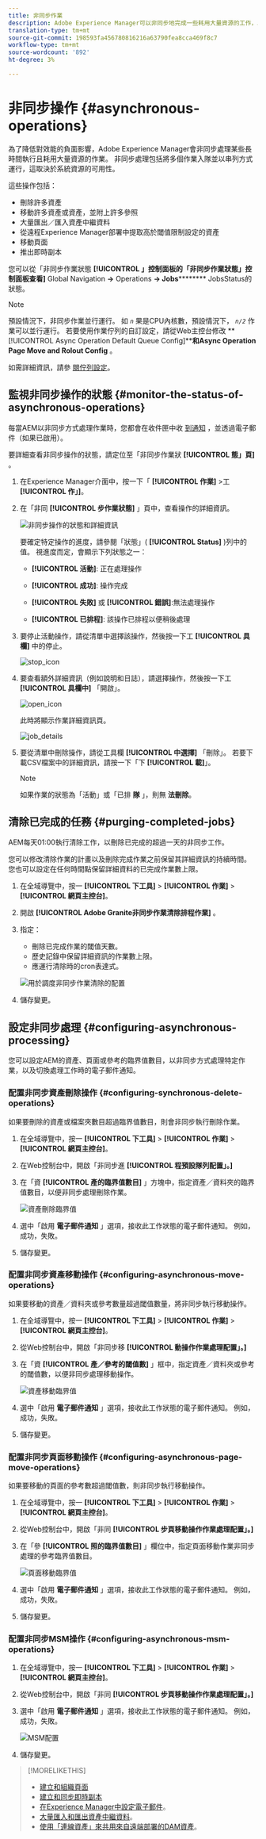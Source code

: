 ```yaml
---
title: 非同步作業
description: Adobe Experience Manager可以非同步地完成一些耗用大量資源的工作，以最佳化效能。
translation-type: tm+mt
source-git-commit: 198593fa456780816216a63790fea8cca469f8c7
workflow-type: tm+mt
source-wordcount: '892'
ht-degree: 3%

---
```



# 非同步操作 {#asynchronous-operations}

為了降低對效能的負面影響，Adobe Experience Manager會非同步處理某些長時間執行且耗用大量資源的作業。 非同步處理包括將多個作業入隊並以串列方式運行，這取決於系統資源的可用性。

這些操作包括：

* 刪除許多資產
* 移動許多資產或資產，並附上許多參照
* 大量匯出／匯入資產中繼資料
* 從遠程Experience Manager部署中提取高於閾值限制設定的資產
* 移動頁面
* 推出即時副本

您可以從「非同步作業狀態 **[!UICONTROL 」控制面板的「非同步作業狀態」控制面板查看]** Global Navigation **->** Operations **-> Jobs********** JobsStatus的狀態。

>[!NOTE]
>
>預設情況下，非同步作業並行運行。 如 *`n`* 果是CPU內核數，預設情況下， *`n/2`* 作業可以並行運行。 若要使用作業佇列的自訂設定，請從Web主控台修改 **[!UICONTROL Async Operation Default Queue Config]****和Async Operation Page Move and Rolout Config** 。
>
>如需詳細資訊，請參 [閱佇列設定](https://sling.apache.org/documentation/bundles/apache-sling-eventing-and-job-handling.html#queue-configurations)。

## 監視非同步操作的狀態 {#monitor-the-status-of-asynchronous-operations}

每當AEM以非同步方式處理作業時，您都會在收件匣中收 [到通知](/help/sites-authoring/inbox.md) ，並透過電子郵件（如果已啟用）。

要詳細查看非同步操作的狀態，請定位至「非同步作業狀 **[!UICONTROL 態」頁]** 。

1. 在Experience Manager介面中，按一下「 **[!UICONTROL 作業]** >工 **[!UICONTROL 作」]**。

1. 在「非同 **[!UICONTROL 步作業狀態]** 」頁中，查看操作的詳細資訊。

   ![非同步操作的狀態和詳細資訊](assets/async-operation-status.png)

   要確定特定操作的進度，請參閱「狀態」( **[!UICONTROL Status]** )列中的值。 視進度而定，會顯示下列狀態之一：

   * **[!UICONTROL 活動]**: 正在處理操作

   * **[!UICONTROL 成功]**: 操作完成

   * **[!UICONTROL 失敗]** 或 **[!UICONTROL 錯誤]**:無法處理操作

   * **[!UICONTROL 已排程]**: 該操作已排程以便稍後處理

1. 要停止活動操作，請從清單中選擇該操作，然後按一下工 **[!UICONTROL 具欄]** 中的停止。

   ![stop_icon](assets/async-stop-icon.png)

1. 要查看額外詳細資訊（例如說明和日誌），請選擇操作，然後按一下工 **[!UICONTROL 具欄中]** 「開啟」。

   ![open_icon](assets/async-open-icon.png)

   此時將顯示作業詳細資訊頁。

   ![job_details](assets/async-job-details.png)

1. 要從清單中刪除操作，請從工具欄 **[!UICONTROL 中選擇]** 「刪除」。 若要下載CSV檔案中的詳細資訊，請按一下「下 **[!UICONTROL 載]**」。

   >[!NOTE]
   >
   >如果作業的狀態為「活動」或「已排 **隊** 」，則無 **法刪除**。

## 清除已完成的任務 {#purging-completed-jobs}

AEM每天01:00執行清除工作，以刪除已完成的超過一天的非同步工作。

您可以修改清除作業的計畫以及刪除完成作業之前保留其詳細資訊的持續時間。 您也可以設定在任何時間點保留詳細資料的已完成作業數上限。

1. 在全域導覽中，按一 **[!UICONTROL 下工具]** > **[!UICONTROL 作業]** > **[!UICONTROL 網頁主控台]**。
1. 開啟 **[!UICONTROL Adobe Granite非同步作業清除排程作業]** 。
1. 指定：
   * 刪除已完成作業的閾值天數。
   * 歷史記錄中保留詳細資訊的作業數上限。
   * 應運行清除時的cron表達式。

   ![用於調度非同步作業清除的配置](assets/async-purge-job.png)

1. 儲存變更。

## 設定非同步處理 {#configuring-asynchronous-processing}

您可以設定AEM的資產、頁面或參考的臨界值數目，以非同步方式處理特定作業，以及切換處理工作時的電子郵件通知。

### 配置非同步資產刪除操作 {#configuring-synchronous-delete-operations}

如果要刪除的資產或檔案夾數目超過臨界值數目，則會非同步執行刪除作業。

1. 在全域導覽中，按一 **[!UICONTROL 下工具]** > **[!UICONTROL 作業]** > **[!UICONTROL 網頁主控台]**。
1. 在Web控制台中，開啟「非同步進 **[!UICONTROL 程預設隊列配置」。]**
1. 在「資 **[!UICONTROL 產的臨界值數目]** 」方塊中，指定資產／資料夾的臨界值數目，以便非同步處理刪除作業。

   ![資產刪除臨界值](assets/async-delete-threshold.png)

1. 選中「啟用 **電子郵件通知** 」選項，接收此工作狀態的電子郵件通知。 例如，成功，失敗。
1. 儲存變更。

### 配置非同步資產移動操作 {#configuring-asynchronous-move-operations}

如果要移動的資產／資料夾或參考數量超過閾值數量，將非同步執行移動操作。

1. 在全域導覽中，按一 **[!UICONTROL 下工具]** > **[!UICONTROL 作業]** > **[!UICONTROL 網頁主控台]**。
1. 從Web控制台中，開啟「非同步移 **[!UICONTROL 動操作作業處理配置」。]**
1. 在「資 **[!UICONTROL 產／參考的閾值數]** 」框中，指定資產／資料夾或參考的閾值數，以便非同步處理移動操作。

   ![資產移動臨界值](assets/async-move-threshold.png)

1. 選中「啟用 **電子郵件通知** 」選項，接收此工作狀態的電子郵件通知。 例如，成功，失敗。
1. 儲存變更。

### 配置非同步頁面移動操作 {#configuring-asynchronous-page-move-operations}

如果要移動的頁面的參考數超過閾值數，則非同步執行移動操作。

1. 在全域導覽中，按一 **[!UICONTROL 下工具]** > **[!UICONTROL 作業]** > **[!UICONTROL 網頁主控台]**。
1. 從Web控制台中，開啟「非同 **[!UICONTROL 步頁移動操作作業處理配置」。]**
1. 在「參 **[!UICONTROL 照的臨界值數目]** 」欄位中，指定頁面移動作業非同步處理的參考臨界值數目。

   ![頁面移動臨界值](assets/async-page-move.png)

1. 選中「啟用 **電子郵件通知** 」選項，接收此工作狀態的電子郵件通知。 例如，成功，失敗。
1. 儲存變更。

### 配置非同步MSM操作 {#configuring-asynchronous-msm-operations}

1. 在全域導覽中，按一 **[!UICONTROL 下工具]** > **[!UICONTROL 作業]** > **[!UICONTROL 網頁主控台]**。
1. 從Web控制台中，開啟「非同 **[!UICONTROL 步頁移動操作作業處理配置」。]**
1. 選中「啟用 **電子郵件通知** 」選項，接收此工作狀態的電子郵件通知。 例如，成功，失敗。

   ![MSM配置](assets/async-msm.png)

1. 儲存變更。

>[!MORELIKETHIS]
>
>* [建立和組織頁面](/help/sites-authoring/managing-pages.md)
>* [建立和同步即時副本](/help/sites-administering/msm-livecopy.md)
>* [在Experience Manager中設定電子郵件](/help/sites-administering/notification.md)。
>* [大量匯入和匯出資產中繼資料](/help/assets/metadata-import-export.md)。
>* [使用「連線資產」來共用來自遠端部署的DAM資產](/help/assets/use-assets-across-connected-assets-instances.md)。

